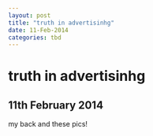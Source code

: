 ```yaml
---
layout: post
title: "truth in advertisinhg"
date: 11-Feb-2014
categories: tbd
---
```


# truth in advertisinhg

## 11th February 2014

my back and these pics!
